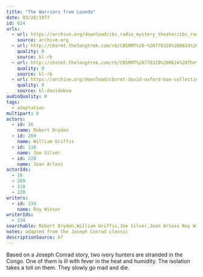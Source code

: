 ```yaml
---
title: "The Warriors from Loanda"
date: 03/28/1977
id: 624
urls: 
  - url: https://archive.org/download/cbs_radio_mystery_theater/cbs_radio_mystery_theater-0601-0650.zip/cbs_radio_mystery_theater-0601-0650%2Fcbsrmt_0624_the_warriors_from_loanda.mp3
    source: archive-org
  - url: http://cbsrmt.thelongtrek.com/rb/CBSRMT%20-%20770328%200624%20The%20Warriors%20From%20Loanda_WLNH-FM_rb.mp3
    quality: 0
    source: kl-rb
  - url: http://cbsrmt.thelongtrek.com/rb/CBSRMT%20770328%200624%20The%20Warriors%20From%20Loanda_wbbm_rb.mp3
    quality: 0
    source: kl-rb
  - url: https://archive.org/download/cbsrmt-david-oxford-boa-collection/CBSRMT-770328-0624-The-Warriors-from-Loanda-(128-48)_WBBM-JE-{BoA}.mp3
    quality: 0
    source: kl-davidoboa
audioQuality: 0
tags: 
  - adaptation
multipart: 0
actors:  
  - id: 16
    name: Robert Dryden  
  - id: 269
    name: William Griffis  
  - id: 118
    name: Joe Silver  
  - id: 220
    name: Joan Arless
actorIds:  
  - 16  
  - 269  
  - 118  
  - 220
writers:  
  - id: 234
    name: Roy Winsor
writerIds:  
  - 234
searchable: Robert Dryden,William Griffis,Joe Silver,Joan Arless Roy Winsor
notes: adapted from the Joseph Conrad classic
descriptionSource: kf
---
```

Based on a Joseph Conrad story, two ivory hunters are stranded in the Congo. One of them is ill with fever in the heat and humidity. The isolation takes a toll on them. They slowly go mad and die.